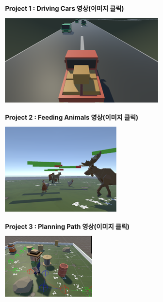 ## Project 1 : Driving Cars 영상(이미지 클릭)
[![Video Label](./Project%201%20Img.png)](https://www.youtube.com/watch?v=2ci5GQBB1-A)

## Project 2 : Feeding Animals 영상(이미지 클릭)
[![Video Label](./Project%202%20Img.png)](https://www.youtube.com/watch?v=0l1gfrzTSIU)

## Project 3 : Planning Path 영상(이미지 클릭)
[![Video Label](./Project%203%20Img.png)](https://www.youtube.com/watch?v=d_y4Y2OtA9c)
